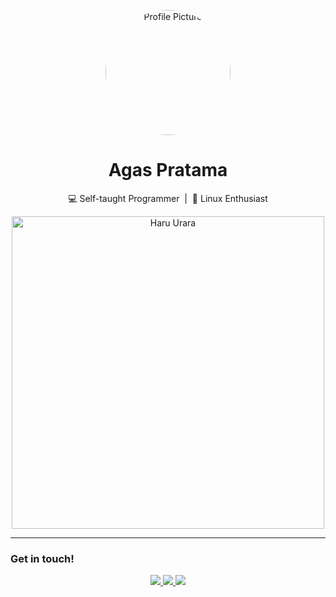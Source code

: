 <p align="center">
  <img src="https://github.com/agasfsnk.png" width="200" style="border-radius: 50%;" alt="Profile Picture"/>
</p>

<h1 align="center">Agas Pratama</h1>

<p align="center">
  💻 Self-taught Programmer &nbsp;|&nbsp; 🐧 Linux Enthusiast
</p>

<p align="center">
  <img src="haru/haru-urara-haru.gif" width="500" alt="Haru Urara"/>
</p>

---

### Get in touch!
<p align="center">
  <a href="https://facebook.com/agasptama">
    <img src="https://img.shields.io/badge/Facebook-1DA1F2?style=for-the-badge&logo=facebook&logoColor=white"/>
  </a>
  <a href="https://instagram.com/agasfsnk">
    <img src="https://img.shields.io/badge/Instagram-E4405F?style=for-the-badge&logo=instagram&logoColor=white"/>
  </a>
  <a href="https://linkedin.com/in/agasptama">
    <img src="https://img.shields.io/badge/LinkedIn-0077B5?style=for-the-badge&logo=linkedin&logoColor=white"/>
  </a>
</p>

